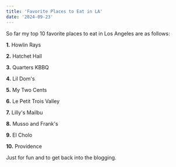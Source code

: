 ```yaml
---
title: 'Favorite Places to Eat in LA'
date: '2024-09-23'
---
```


So far my top 10 favorite places to eat in Los Angeles are as follows:

**1.** Howlin Rays

**2.** Hatchet Hall

**3.** Quarters KBBQ

**4.** Lil Dom's

**5.** My Two Cents

**6.** Le Petit Trois Valley

**7.** Lilly's Mailbu

**8.** Musso and Frank's

**9.** El Cholo

**10.** Providence

Just for fun and to get back into the blogging.

